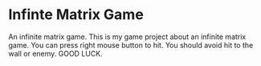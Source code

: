 # Infinte Matrix Game
An infinite matrix game.
This is my game project about an infinite matrix game. You can press right mouse button to hit. You should avoid hit to the wall or enemy. GOOD LUCK.
